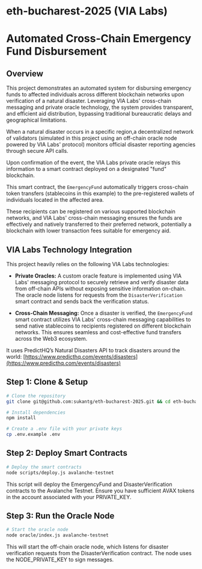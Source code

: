 # eth-bucharest-2025 (VIA Labs)

# Automated Cross-Chain Emergency Fund Disbursement

## Overview

This project demonstrates an automated system for disbursing emergency funds to affected individuals across different blockchain networks upon verification of a natural disaster. Leveraging VIA Labs' cross-chain messaging and private oracle technology, the system provides transparent, and efficient aid distribution, bypassing traditional bureaucratic delays and geographical limitations.

When a natural disaster occurs in a specific region,a decentralized network of validators (simulated in this project using an off-chain oracle node powered by VIA Labs' protocol) monitors official disaster reporting agencies through secure API calls.

Upon confirmation of the event, the VIA Labs private oracle relays this information to a smart contract deployed on a designated "fund" blockchain.

This smart contract, the `EmergencyFund` automatically triggers cross-chain token transfers (stablecoins in this example) to the pre-registered wallets of individuals located in the affected area.

These recipients can be registered on various supported blockchain networks, and VIA Labs' cross-chain messaging ensures the funds are effectively and natively transferred to their preferred network, potentially a blockchain with lower transaction fees suitable for emergency aid.

## VIA Labs Technology Integration

This project heavily relies on the following VIA Labs technologies:

- **Private Oracles:** A custom oracle feature is implemented using VIA Labs' messaging protocol to securely retrieve and verify disaster data from off-chain APIs without exposing sensitive information on-chain. The oracle node listens for requests from the `DisasterVerification` smart contract and sends back the verification status.

- **Cross-Chain Messaging:** Once a disaster is verified, the `EmergencyFund` smart contract utilizes VIA Labs' cross-chain messaging capabilities to send native stablecoins to recipients registered on different blockchain networks. This ensures seamless and cost-effective fund transfers across the Web3 ecosystem.

It uses PredictHQ’s Natural Disasters API to track disasters around the world:
[https://www.predicthq.com/events/disasters](https://www.predicthq.com/events/disasters)

## Step 1: Clone & Setup

```bash
# Clone the repository
git clone git@github.com:sukantg/eth-bucharest-2025.git && cd eth-bucharest-2025

# Install dependencies
npm install

# Create a .env file with your private keys
cp .env.example .env
```

## Step 2: Deploy Smart Contracts

```bash
# Deploy the smart contracts
node scripts/deploy.js avalanche-testnet
```

This script will deploy the EmergencyFund and DisasterVerification contracts to the Avalanche Testnet. Ensure you have sufficient AVAX tokens in the account associated with your PRIVATE_KEY.

## Step 3: Run the Oracle Node

```bash
# Start the oracle node
node oracle/index.js avalanche-testnet
```

This will start the off-chain oracle node, which listens for disaster verification requests from the DisasterVerification contract. The node uses the NODE_PRIVATE_KEY to sign messages.
